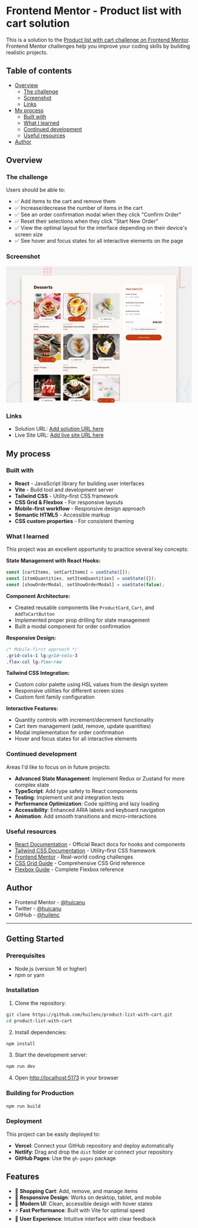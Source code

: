 # Frontend Mentor - Product list with cart solution

This is a solution to the [Product list with cart challenge on Frontend Mentor](https://www.frontendmentor.io/challenges/product-list-with-cart-5MmqLVAp_d). Frontend Mentor challenges help you improve your coding skills by building realistic projects.

## Table of contents

- [Overview](#overview)
  - [The challenge](#the-challenge)
  - [Screenshot](#screenshot)
  - [Links](#links)
- [My process](#my-process)
  - [Built with](#built-with)
  - [What I learned](#what-i-learned)
  - [Continued development](#continued-development)
  - [Useful resources](#useful-resources)
- [Author](#author)

## Overview

### The challenge

Users should be able to:

- ✅ Add items to the cart and remove them
- ✅ Increase/decrease the number of items in the cart
- ✅ See an order confirmation modal when they click "Confirm Order"
- ✅ Reset their selections when they click "Start New Order"
- ✅ View the optimal layout for the interface depending on their device's screen size
- ✅ See hover and focus states for all interactive elements on the page

### Screenshot

![Desktop View](./preview.jpg)

### Links

- Solution URL: [Add solution URL here](https://your-solution-url.com)
- Live Site URL: [Add live site URL here](https://your-live-site-url.com)

## My process

### Built with

- **React** - JavaScript library for building user interfaces
- **Vite** - Build tool and development server
- **Tailwind CSS** - Utility-first CSS framework
- **CSS Grid & Flexbox** - For responsive layouts
- **Mobile-first workflow** - Responsive design approach
- **Semantic HTML5** - Accessible markup
- **CSS custom properties** - For consistent theming

### What I learned

This project was an excellent opportunity to practice several key concepts:

**State Management with React Hooks:**

```jsx
const [cartItems, setCartItems] = useState([]);
const [itemQuantities, setItemQuantities] = useState({});
const [showOrderModal, setShowOrderModal] = useState(false);
```

**Component Architecture:**

- Created reusable components like `ProductCard`, `Cart`, and `AddToCartButton`
- Implemented proper prop drilling for state management
- Built a modal component for order confirmation

**Responsive Design:**

```css
/* Mobile-first approach */
.grid-cols-1 lg:grid-cols-3
.flex-col lg:flex-row
```

**Tailwind CSS Integration:**

- Custom color palette using HSL values from the design system
- Responsive utilities for different screen sizes
- Custom font family configuration

**Interactive Features:**

- Quantity controls with increment/decrement functionality
- Cart item management (add, remove, update quantities)
- Modal implementation for order confirmation
- Hover and focus states for all interactive elements

### Continued development

Areas I'd like to focus on in future projects:

- **Advanced State Management**: Implement Redux or Zustand for more complex state
- **TypeScript**: Add type safety to React components
- **Testing**: Implement unit and integration tests
- **Performance Optimization**: Code splitting and lazy loading
- **Accessibility**: Enhanced ARIA labels and keyboard navigation
- **Animation**: Add smooth transitions and micro-interactions

### Useful resources

- [React Documentation](https://react.dev/) - Official React docs for hooks and components
- [Tailwind CSS Documentation](https://tailwindcss.com/docs) - Utility-first CSS framework
- [Frontend Mentor](https://www.frontendmentor.io/) - Real-world coding challenges
- [CSS Grid Guide](https://css-tricks.com/snippets/css/complete-guide-grid/) - Comprehensive CSS Grid reference
- [Flexbox Guide](https://css-tricks.com/snippets/css/a-guide-to-flexbox/) - Complete Flexbox reference

## Author

- Frontend Mentor - [@huicanu](https://www.frontendmentor.io/profile/huilenc)
- Twitter - [@huicanu](https://www.twitter.com/huicanu)
- GitHub - [@huilenc](https://www.github.com/huilenc)

---

## Getting Started

### Prerequisites

- Node.js (version 16 or higher)
- npm or yarn

### Installation

1. Clone the repository:

```bash
git clone https://github.com/huilenc/product-list-with-cart.git
cd product-list-with-cart
```

2. Install dependencies:

```bash
npm install
```

3. Start the development server:

```bash
npm run dev
```

4. Open [http://localhost:5173](http://localhost:5173) in your browser

### Building for Production

```bash
npm run build
```

### Deployment

This project can be easily deployed to:

- **Vercel**: Connect your GitHub repository and deploy automatically
- **Netlify**: Drag and drop the `dist` folder or connect your repository
- **GitHub Pages**: Use the `gh-pages` package

## Features

- 🛒 **Shopping Cart**: Add, remove, and manage items
- 📱 **Responsive Design**: Works on desktop, tablet, and mobile
- 🎨 **Modern UI**: Clean, accessible design with hover states
- ⚡ **Fast Performance**: Built with Vite for optimal speed
- 🎯 **User Experience**: Intuitive interface with clear feedback
